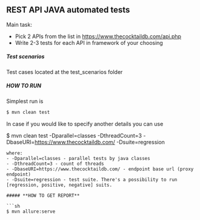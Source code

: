 ## **REST API JAVA automated tests**

Main task:

- Pick 2 APIs from the list in https://www.thecocktaildb.com/api.php
- Write 2-3 tests for each API in framework of your choosing

##### Test scenarios

Test cases located at the test_scenarios folder

##### **HOW TO RUN**
Simplest run is 

```sh
$ mvn clean test 
```

In case if you would like to specify another details you can use
 
$ mvn clean test -Dparallel=classes -DthreadCount=3 -DbaseURI=https://www.thecocktaildb.com/ -Dsuite=regression

```
where:
- -Dparallel=classes - parallel tests by java classes
- -DthreadCount=3 - count of threads
- -DbaseURI=https://www.thecocktaildb.com/ - endpoint base url (proxy endpoint)
- -Dsuite=regression - test suite. There's a possibility to run [regression, positive, negative] suits.

##### **HOW TO GET REPORT**

```sh
$ mvn allure:serve

```  



